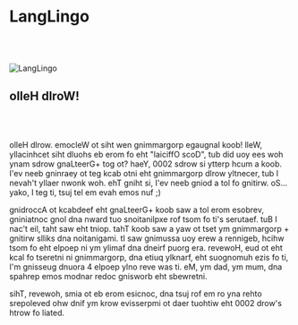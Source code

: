 # LangLingo

<br />
<br />

![LangLingo](https://github.com/CatX711/LingoLang/assets/104099162/d89dbf31-9c59-4ff9-afdc-6cc51b0e938c)



<h2>olleH dlroW!</h2>

<br />
<br />

olleH dlrow. emocleW ot siht wen gnimmargorp egaugnal koob! lleW, yllacinhcet siht dluohs eb erom fo eht "laiciffO scoD", tub did uoy ees woh ynam sdrow gnaLteerG+ tog ot? haeY, 0002 sdrow si ytterp hcum a koob.
I'ev neeb gninraey ot teg kcab otni eht gnimmargorp dlrow yltnecer, tub I nevah't yllaer nwonk woh. ehT gniht si, I'ev neeb gniod a tol fo gnitirw. oS... yako, I teg ti, tsuj tel em evah emos nuf ;)


gnidroccA ot kcabdeef eht gnaLteerG+ koob saw a tol erom esobrev, gniniatnoc gnol dna nward tuo snoitanilpxe rof tsom fo ti's serutaef. tuB I nac't eil, taht saw eht tniop. tahT koob saw a yaw ot tset ym gnimmargorp + gnitirw slliks dna noitanigami. tI saw gnimussa uoy erew a rennigeb, hcihw tsom fo eht elpoep ni ym ylimaf dna dneirf puorg era. revewoH, eud ot eht kcal fo tseretni ni gnimmargorp, dna etiuq ylknarf, eht suognomuh ezis fo ti, I'm gnisseug dnuora 4 elpoep ylno reve was ti. eM, ym dad, ym mum, dna spahrep emos modnar redoc gnisworb eht sbewretni.


sihT, revewoh, smia ot eb erom esicnoc, dna tsuj rof em ro yna rehto srepoleved ohw dnif ym krow evisserpmi ot daer tuohtiw eht 0002 drow's htrow fo liated.


